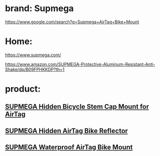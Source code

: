 # brand: Supmega
https://www.google.com/search?q=Supmega+AirTag+Bike+Mount

# Home:
https://www.supmega.com/

https://www.amazon.com/SUPMEGA-Protective-Aluminum-Resistant-Anti-Shake/dp/B09FPHKKDP?th=1

# product:
## [SUPMEGA Hidden Bicycle Stem Cap Mount for AirTag](https://www.supmega.com/products/supmega-hidden-bicycle-stem-cap-mount-for-airtag)

## [SUPMEGA Hidden AirTag Bike Reflector](https://www.supmega.com/products/supmega-hidden-airtag-bike-reflector)

## [SUPMEGA Waterproof AirTag Bike Mount](https://www.supmega.com/products/airtag-bike-mount)
